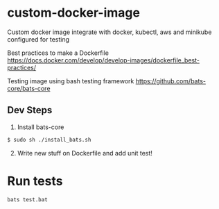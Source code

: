 # custom-docker-image
Custom docker image integrate with docker, kubectl, aws and minikube configured for testing

Best practices to make a Dockerfile
https://docs.docker.com/develop/develop-images/dockerfile_best-practices/

Testing image using bash testing framework
https://github.com/bats-core/bats-core

## Dev Steps

1. Install bats-core
```bash
$ sudo sh ./install_bats.sh
```
2. Write new stuff on Dockerfile and add unit test!

# Run tests
```bash
bats test.bat
```